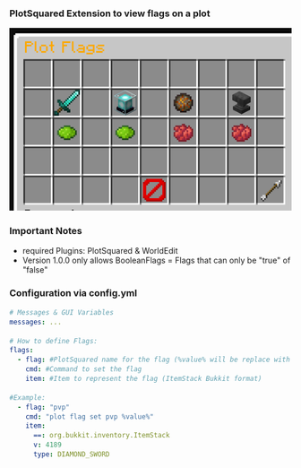 ### PlotSquared Extension to view flags on a plot
![img.png](img.png)

### Important Notes
- required Plugins: PlotSquared & WorldEdit
- Version 1.0.0 only allows BooleanFlags = Flags that can only be "true" of "false"

### Configuration via config.yml
```yaml
# Messages & GUI Variables
messages: ...

# How to define Flags:
flags:
  - flag: #PlotSquared name for the flag (%value% will be replace with true or false)
    cmd: #Command to set the flag
    item: #Item to represent the flag (ItemStack Bukkit format)
    
#Example:
  - flag: "pvp" 
    cmd: "plot flag set pvp %value%"
    item:
      ==: org.bukkit.inventory.ItemStack
      v: 4189
      type: DIAMOND_SWORD
```